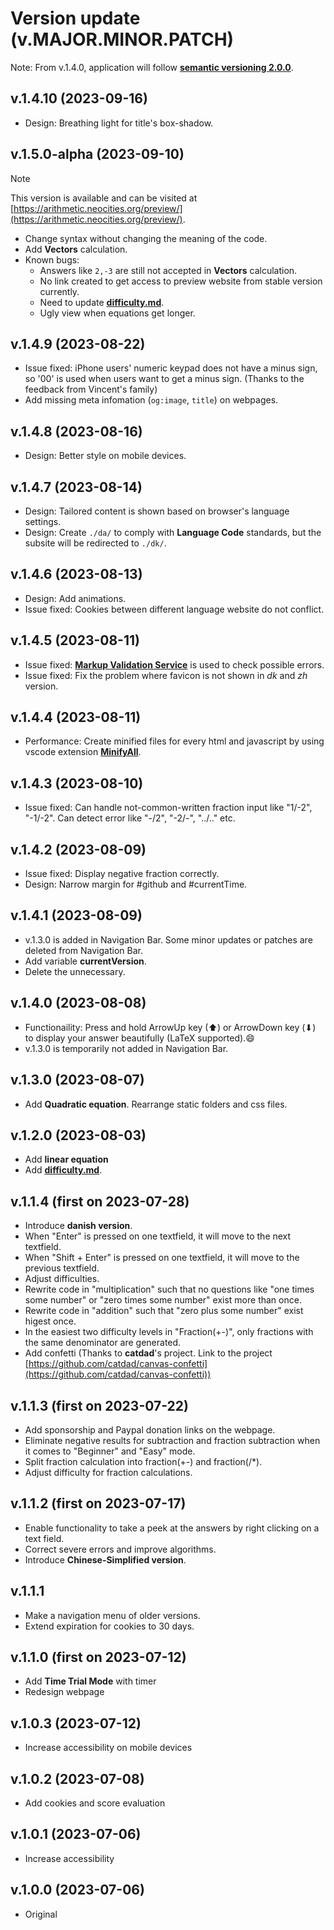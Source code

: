 # Version update (v.MAJOR.MINOR.PATCH)
Note: From v.1.4.0, application will follow **[semantic versioning 2.0.0](https://semver.org/)**.
## v.1.4.10 (2023-09-16)
- Design: Breathing light for title's box-shadow.
## v.1.5.0-alpha (2023-09-10)
> [!NOTE]
> This version is available and can be visited at [https://arithmetic.neocities.org/preview/](https://arithmetic.neocities.org/preview/).
- Change syntax without changing the meaning of the code.
- Add **Vectors** calculation.
- Known bugs:
    - Answers like `2,-3` are still not accepted in **Vectors** calculation.
    - No link created to get access to preview website from stable version currently.
    - Need to update **[difficulty.md](difficulty.md)**.
    - Ugly view when equations get longer.
## v.1.4.9 (2023-08-22)
- Issue fixed: iPhone users' numeric keypad does not have a minus sign, so '00' is used when users want to get a minus sign. (Thanks to the feedback from Vincent's family)
- Add missing meta infomation (`og:image`, `title`) on webpages.
## v.1.4.8 (2023-08-16)
- Design: Better style on mobile devices.
## v.1.4.7 (2023-08-14)
- Design: Tailored content is shown based on browser's language settings.
- Design: Create `./da/` to comply with **Language Code** standards, but the subsite will be redirected to `./dk/`.
## v.1.4.6 (2023-08-13)
- Design: Add animations.
- Issue fixed: Cookies between different language website do not conflict.
## v.1.4.5 (2023-08-11)
- Issue fixed: **[Markup Validation Service](https://validator.w3.org/)** is used to check possible errors.
- Issue fixed: Fix the problem where favicon is not shown in _dk_ and _zh_ version.
## v.1.4.4 (2023-08-11)
- Performance: Create minified files for every html and javascript by using vscode extension **[MinifyAll](https://marketplace.visualstudio.com/items?itemName=josee9988.minifyall)**.
## v.1.4.3 (2023-08-10)
- Issue fixed: Can handle not-common-written fraction input like "1/-2", "-1/-2". Can detect error like "-/2", "-2/-", "../.." etc.
## v.1.4.2 (2023-08-09)
- Issue fixed: Display negative fraction correctly.
- Design: Narrow margin for #github and #currentTime.
## v.1.4.1 (2023-08-09)
- v.1.3.0 is added in Navigation Bar. Some minor updates or patches are deleted from Navigation Bar.
- Add variable **currentVersion**.
- Delete the unnecessary.
## v.1.4.0 (2023-08-08)
- Functionaility: Press and hold ArrowUp key (&#11014;) or ArrowDown key (&#11015;) to display your answer beautifully (LaTeX supported).&#128516;
- v.1.3.0 is temporarily not added in Navigation Bar.
## v.1.3.0 (2023-08-07)
- Add **Quadratic equation**. Rearrange static folders and css files.
## v.1.2.0 (2023-08-03)
- Add **linear equation**
- Add **[difficulty.md](difficulty.md)**.
## v.1.1.4 (first on 2023-07-28)
- Introduce **danish version**. 
- When "Enter" is pressed on one textfield, it will move to the next textfield.
- When "Shift + Enter" is pressed on one textfield, it will move to the previous textfield.
- Adjust difficulties.
- Rewrite code in "multiplication" such that no questions like "one times some number" or "zero times some number" exist more than once.
- Rewrite code in "addition" such that "zero plus some number" exist higest once.
- In the easiest two difficulty levels in "Fraction(+-)", only fractions with the same denominator are generated.
- Add confetti (Thanks to **catdad**'s project. Link to the project [https://github.com/catdad/canvas-confetti](https://github.com/catdad/canvas-confetti))
## v.1.1.3 (first on 2023-07-22)
- Add sponsorship and Paypal donation links on the webpage.
- Eliminate negative results for subtraction and fraction subtraction when it comes to "Beginner" and "Easy" mode.
- Split fraction calculation into fraction(+-) and fraction(/*).
- Adjust difficulty for fraction calculations.
## v.1.1.2 (first on 2023-07-17)
- Enable functionality to take a peek at the answers by right clicking on a text field. 
- Correct severe errors and improve algorithms.
- Introduce **Chinese-Simplified version**.
## v.1.1.1
- Make a navigation menu of older versions.
- Extend expiration for cookies to 30 days.
## v.1.1.0 (first on 2023-07-12)
- Add **Time Trial Mode** with timer
- Redesign webpage
## v.1.0.3 (2023-07-12)
- Increase accessibility on mobile devices
## v.1.0.2 (2023-07-08)
- Add cookies and score evaluation
## v.1.0.1 (2023-07-06)
- Increase accessibility
## v.1.0.0 (2023-07-06)
- Original
